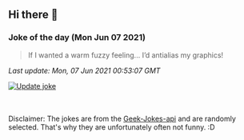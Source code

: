 ## Hi there 👋

### Joke of the day (Mon Jun 07 2021)
<!-- joke -->
>If I wanted a warm fuzzy feeling... I’d antialias my graphics!
<!-- /joke -->

*Last update: Mon, 07 Jun 2021 00:53:07 GMT*

[![Update joke](https://github.com/nclskfm/nclskfm/actions/workflows/joke.yml/badge.svg)](https://github.com/nclskfm/nclskfm/actions/workflows/joke.yml)

<br><br>
Disclaimer: The jokes are from the [Geek-Jokes-api](https://github.com/sameerkumar18/geek-joke-api) and are randomly selected. That's why they are unfortunately often not funny. :D
